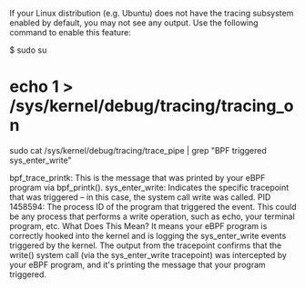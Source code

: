  If your Linux distribution (e.g. Ubuntu) does not have the tracing subsystem enabled by default, you may not see any output. Use the following command to enable this feature:

$ sudo su
# echo 1 > /sys/kernel/debug/tracing/tracing_on

sudo cat /sys/kernel/debug/tracing/trace_pipe | grep "BPF triggered sys_enter_write"


bpf_trace_printk: This is the message that was printed by your eBPF program via bpf_printk().
sys_enter_write: Indicates the specific tracepoint that was triggered – in this case, the system call write was called.
PID 1458594: The process ID of the program that triggered the event. This could be any process that performs a write operation, such as echo, your terminal program, etc.
What Does This Mean?
It means your eBPF program is correctly hooked into the kernel and is logging the sys_enter_write events triggered by the kernel. The output from the tracepoint confirms that the write() system call (via the sys_enter_write tracepoint) was intercepted by your eBPF program, and it's printing the message that your program triggered.

